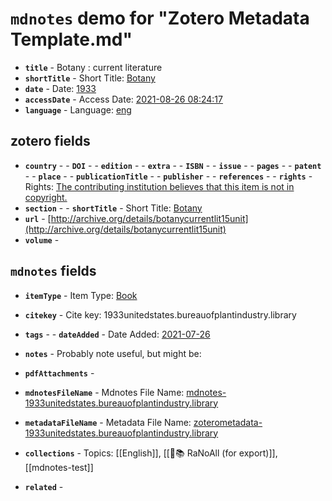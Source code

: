 # `mdnotes` demo for "Zotero Metadata Template.md"

- **`title`** - Botany : current literature
- **`shortTitle`** -  Short Title: [Botany](botany)
- **`date`** -  Date: [1933](1933)
- **`accessDate`** -  Access Date: [2021-08-26 08:24:17](2021-08-26-08:24:17)
- **`language`** -  Language: [eng](eng)

## zotero fields

- **`country`** - - **`DOI`** - - **`edition`** - - **`extra`** - - **`ISBN`** - - **`issue`** - - **`pages`** - - **`patent`** - - **`place`** - - **`publicationTitle`** - - **`publisher`** - - **`references`** - - **`rights`** -  Rights: [The contributing institution believes that this item is not in copyright.](the-contributing-institution-believes-that-this-item-is-not-in-copyright.)
- **`section`** - - **`shortTitle`** -  Short Title: [Botany](botany)
- **`url`** - [http://archive.org/details/botanycurrentlit15unit](http://archive.org/details/botanycurrentlit15unit)
- **`volume`** - 

## `mdnotes`  fields

- **`itemType`** -  Item Type: [Book](book)
- **`citekey`** -  Cite key: 1933unitedstates.bureauofplantindustry.library
- **`tags`** - - **`dateAdded`** -  Date Added: [2021-07-26](2021-07-26)
- **`notes`** - 
Probably note useful, but might be:

- **`pdfAttachments`** - 
- **`mdnotesFileName`** -  Mdnotes File Name: [mdnotes-1933unitedstates.bureauofplantindustry.library](mdnotes-1933unitedstates.bureauofplantindustry.library)

- **`metadataFileName`** -  Metadata File Name: [zoterometadata-1933unitedstates.bureauofplantindustry.library](zoterometadata-1933unitedstates.bureauofplantindustry.library)

- **`collections`** -  Topics: [[English]], [[🌿📚 RaNoAll (for export)]], [[mdnotes-test]]

- **`related`** - 
  